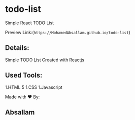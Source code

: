 # todo-list
Simple React TODO List

Preview Link:(`https://MohamedAbsallam.github.io/todo-list`)

## Details:
Simple TODO List Created with Reactjs

## Used Tools:
1.HTML 5
1.CSS
1.Javascript

Made with ❤️ By: 
## Absallam
